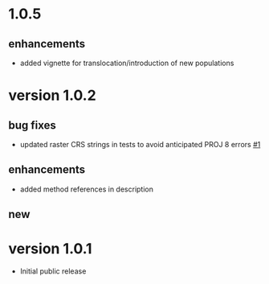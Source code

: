 # 1.0.5

## enhancements

- added vignette for translocation/introduction of new populations


# version 1.0.2

## bug fixes

- updated raster CRS strings in tests to avoid anticipated PROJ 8 errors
  [#1](https://github.com/GlobalEcologyLab/poems/issues/1)

## enhancements

- added method references in description 

## new

# version 1.0.1

- Initial public release
